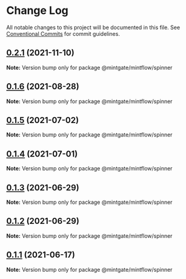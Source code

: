 # Change Log

All notable changes to this project will be documented in this file.
See [Conventional Commits](https://conventionalcommits.org) for commit guidelines.

## [0.2.1](https://github.com/vechai/vechaiui/compare/@mintgate/mintflow/spinner@0.1.6...@mintgate/mintflow/spinner@0.2.1) (2021-11-10)

**Note:** Version bump only for package @mintgate/mintflow/spinner





## [0.1.6](https://github.com/vechai/vechaiui/compare/@mintgate/mintflow/spinner@0.1.5...@mintgate/mintflow/spinner@0.1.6) (2021-08-28)

**Note:** Version bump only for package @mintgate/mintflow/spinner





## [0.1.5](https://github.com/vechai/vechaiui/compare/@mintgate/mintflow/spinner@0.1.4...@mintgate/mintflow/spinner@0.1.5) (2021-07-02)

**Note:** Version bump only for package @mintgate/mintflow/spinner





## [0.1.4](https://github.com/vechai/vechaiui/compare/@mintgate/mintflow/spinner@0.1.3...@mintgate/mintflow/spinner@0.1.4) (2021-07-01)

**Note:** Version bump only for package @mintgate/mintflow/spinner





## [0.1.3](https://github.com/vechai/vechaiui/compare/@mintgate/mintflow/spinner@0.1.2...@mintgate/mintflow/spinner@0.1.3) (2021-06-29)

**Note:** Version bump only for package @mintgate/mintflow/spinner





## [0.1.2](https://github.com/vechai/vechaiui/compare/@mintgate/mintflow/spinner@0.1.1...@mintgate/mintflow/spinner@0.1.2) (2021-06-29)

**Note:** Version bump only for package @mintgate/mintflow/spinner





## [0.1.1](https://github.com/vechai/vechaiui/compare/@mintgate/mintflow/spinner@0.1.0...@mintgate/mintflow/spinner@0.1.1) (2021-06-17)

**Note:** Version bump only for package @mintgate/mintflow/spinner
